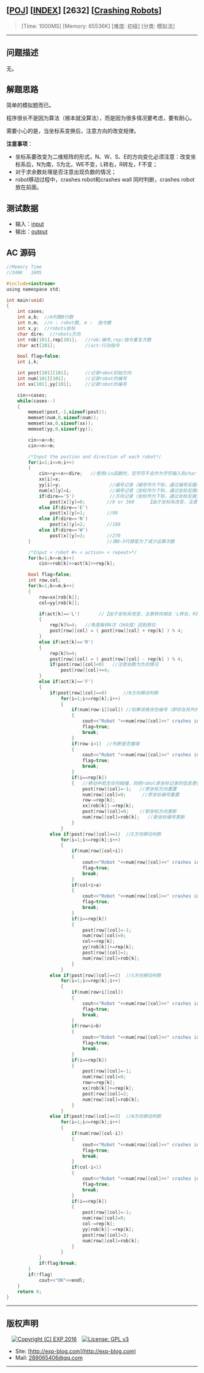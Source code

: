 ## [[POJ](http://poj.org/)] [[INDEX](https://github.com/lyy289065406/POJ-Solving-Reports)] [2632] [[Crashing Robots](http://poj.org/problem?id=2632)]

> [Time: 1000MS] [Memory: 65536K] [难度: 初级] [分类: 模拟法]

------

## 问题描述

无。


## 解题思路

简单的模拟题而已。

程序很长不是因为算法（根本就没算法），而是因为很多情况要考虑，要有耐心。

需要小心的是，当坐标系变换后，注意方向的改变规律。

**注意事项**：

- 坐标系要改变为二维矩阵的形式，N、W、S、E的方向变化必须注意：改变坐标系后，N为南，S为北，WE不变，L转右，R转左，F不变；
- 对于求余数处理是否注意出现负数的情况；
- robot移动过程中，crashes robot和crashes wall 同时判断，crashes robot 放在前面。


## 测试数据

- 输入：[input](/reports/POJ2632-Crashing%20Robots/testdata/input.dat)
- 输出：[output](/reports/POJ2632-Crashing%20Robots/testdata/output.dat)


## AC 源码


```c
//Memory Time 
//348K   16MS 

#include<iostream>
using namespace std;

int main(void)
{
	int cases;
	int a,b;  //A列数B行数
	int n,m;  //n : robot数, m :  指令数
	int x,y;  //robots坐标
	char dire;  //robots方向
	int rob[101],rep[101];   //rob:编号,rep:指令重复次数
	char act[101];           //act:行动指令

	bool flag=false;
	int i,k;

	int post[101][101];      //记录robot初始方向
	int num[101][101];       //记录robot的编号
	int xx[101],yy[101];     //记录robot的编号

	cin>>cases;
	while(cases--)
	{
		memset(post,-1,sizeof(post));
		memset(num,0,sizeof(num));
		memset(xx,0,sizeof(xx));
		memset(yy,0,sizeof(yy));

		cin>>a>>b;
		cin>>n>>m;

		/*Input the postion and direction of each robot*/
		for(i=1;i<=n;i++)
		{
			cin>>y>>x>>dire;   //使用cin函数时，空字符不会作为字符输入到char
			xx[i]=x;
			yy[i]=y;                  //编号记录（编号作为下标，通过编号反搜坐标）
			num[x][y]=i;              //编号记录（坐标作为下标，通过坐标反搜编号）
			if(dire=='S')             //方向记录（坐标作为下标，通过坐标反搜方向）
			    post[x][y]=0;        //0 or 360     【由于坐标系改变，注意上下颠倒，即N为南，S为北，但WE不变】
			else if(dire=='E')
				post[x][y]=1;        //90
			else if(dire=='N')
				post[x][y]=2;        //180
			else if(dire=='W')
				post[x][y]=3;        //270
		}                            //用0~3代替是为了减少运算次数

		/*Input < robot #> < action> < repeat>*/
		for(k=1;k<=m;k++)
			cin>>rob[k]>>act[k]>>rep[k];

		bool flag=false;
		int row,col;
		for(k=1;k<=m;k++)
		{
			row=xx[rob[k]];
			col=yy[rob[k]];

			if(act[k]=='L')       //【由于坐标系改变，注意转向相反：L转右，R转左】
			{
				rep[k]%=4;   //角度每转4次（360度）回到原位
				post[row][col] = ( post[row][col] + rep[k] ) % 4;
			}
			else if(act[k]=='R')
			{
				rep[k]%=4;
				post[row][col] = ( post[row][col] - rep[k] ) % 4;
				if(post[row][col]<0)   //注意余数为负的情况
					post[row][col]+=4;
			}
			else if(act[k]=='F')
			{
				if(post[row][col]==0)      //N方向移动判断
					for(i=1;i<=rep[k];i++)
					{
						if(num[row-i][col]) //如果该格存在编号（即存在另外的robot）
						{
							cout<<"Robot "<<num[row][col]<<" crashes into robot "<<num[row-i][col]<<endl;
							flag=true;
							break;
						}
						if(row-i<1)  //判断是否撞墙
						{
							cout<<"Robot "<<num[row][col]<<" crashes into the wall"<<endl;
							flag=true;
							break;
						}
						if(i==rep[k])
						{   //移动中若无任何碰撞，则把robot原坐标记录的信息更新到新坐标
							post[row][col]=-1;   //原坐标方向重置
							num[row][col]=0;      //原坐标编号重置
							row-=rep[k];
							xx[rob[k]]-=rep[k];
							post[row][col]=0;    //新坐标方向更新
							num[row][col]=rob[k];   //新坐标编号更新
						}
					}
				else if(post[row][col]==1)  //E方向移动判断
					for(i=1;i<=rep[k];i++)
					{
						if(num[row][col+i])
						{
							cout<<"Robot "<<num[row][col]<<" crashes into robot "<<num[row][col+i]<<endl;
							flag=true;
							break;
						}
						if(col+i>a)
						{
							cout<<"Robot "<<num[row][col]<<" crashes into the wall"<<endl;
							flag=true;
							break;
						}
						if(i==rep[k])
						{
							post[row][col]=-1;
							num[row][col]=0;
							col+=rep[k];
							yy[rob[k]]+=rep[k];
							post[row][col]=1;
							num[row][col]=rob[k];
						}
					}
				else if(post[row][col]==2)  //S方向移动判断
					for(i=1;i<=rep[k];i++)
					{
						if(num[row+i][col])
						{
							cout<<"Robot "<<num[row][col]<<" crashes into robot "<<num[row+i][col]<<endl;
							flag=true;
							break;
						}
						if(row+i>b)
						{
							cout<<"Robot "<<num[row][col]<<" crashes into the wall"<<endl;
							flag=true;
							break;
						}
						if(i==rep[k])
						{
							post[row][col]=-1;
							num[row][col]=0;
							row+=rep[k];
							xx[rob[k]]+=rep[k];
							post[row][col]=2;
							num[row][col]=rob[k];
						}
					}
				else if(post[row][col]==3)  //W方向移动判断
					for(i=1;i<=rep[k];i++)
					{
						if(num[row][col-i])
						{
							cout<<"Robot "<<num[row][col]<<" crashes into robot "<<num[row][col-i]<<endl;
							flag=true;
							break;
						}
						if(col-i<1)
						{
							cout<<"Robot "<<num[row][col]<<" crashes into the wall"<<endl;
							flag=true;
							break;
						}
						if(i==rep[k])
						{
							post[row][col]=-1;
							num[row][col]=0;
							col-=rep[k];
							yy[rob[k]]-=rep[k];
							post[row][col]=3;
							num[row][col]=rob[k];
						}
					}
			}
			if(flag)break;
		}
		if(!flag)
			cout<<"OK"<<endl;
	}
	return 0;
}
```

------

## 版权声明

　[![Copyright (C) EXP,2016](https://img.shields.io/badge/Copyright%20(C)-EXP%202016-blue.svg)](http://exp-blog.com)　[![License: GPL v3](https://img.shields.io/badge/License-GPL%20v3-blue.svg)](https://www.gnu.org/licenses/gpl-3.0)
  

- Site: [http://exp-blog.com](http://exp-blog.com) 
- Mail: <a href="mailto:289065406@qq.com?subject=[EXP's Github]%20Your%20Question%20（请写下您的疑问）&amp;body=What%20can%20I%20help%20you?%20（需要我提供什么帮助吗？）">289065406@qq.com</a>


------
